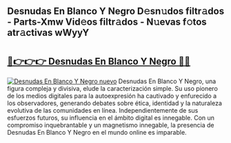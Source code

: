 ## Desnudas En Blanco Y Negro D𝚎sn𝚞dos filtr𝚊dos - Parts-Xmw Vid𝚎os filtr𝚊dos - N𝚞evas f𝚘tos atr𝚊ctivas wWyyY

# <h2><a href="http://mb79wb.tromn.icu/?c=Desnudas+En+Blanco+Y+Negro">🔗👉👉👉 Desnudas En Blanco Y Negro 🔗🔗</a></h2>

[![Desnudas En Blanco Y Negro nuevo](https://i.imgur.com/pEAQMta.gif)](http://mb79wb.tromn.icu/?c=Desnudas+En+Blanco+Y+Negro)
Desnudas En Blanco Y Negro, una figura compleja y divisiva, elude la caracterización simple. Su uso pionero de los medios digitales para la autoexpresión ha cautivado y enfurecido a los observadores, generando debates sobre ética, identidad y la naturaleza evolutiva de las comunidades en línea. Independientemente de sus esfuerzos futuros, su influencia en el ámbito digital es innegable. Con un compromiso inquebrantable y un magnetismo innegable, la presencia de Desnudas En Blanco Y Negro en el mundo online es imparable.
